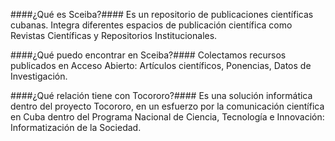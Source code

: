 ####¿Qué es Sceiba?####
Es un repositorio de publicaciones científicas cubanas. Integra diferentes espacios de publicación científica como Revistas Científicas y Repositorios Institucionales.

####¿Qué puedo encontrar en Sceiba?####
Colectamos recursos publicados en Acceso Abierto: Artículos científicos, Ponencias, Datos de Investigación.

####¿Qué relación tiene con Tocororo?####
Es una solución informática dentro del proyecto Tocororo, en un esfuerzo por la comunicación científica en Cuba dentro del Programa Nacional de Ciencia, Tecnología e Innovación: Informatización de la Sociedad.
